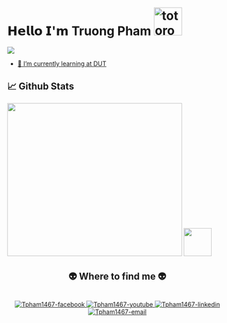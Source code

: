 # 𝗛𝗲𝗹𝗹𝗼 𝗜'𝗺 Truong Pham   <img src="https://emoji.gg/assets/emoji/9085-totoro.png" width="64px" height="64px" alt="totoro">
<a href=https://www.linkedin.com/in/ph%E1%BA%A1m-tr%C6%B0%E1%BB%9Fng-512663211/> <img src="https://img.shields.io/badge/-LinkedIn-0e76a8?style=plastic&logo=linkedIn">

- 🌱 I’m currently learning at <a href="http://dut.udn.vn/">DUT</a>
## 📈 Github Stats

<div>
<img src="https://github-readme-stats.vercel.app/api?username=tpham1467&theme=tokyonight&show_icons=true&count_private=true" width="400px" height="350px">
<img src="https://github-readme-stats.vercel.app/api/top-langs/?username=tpham1467&theme=tokyonight&layout=compact&langs_count=6" width="64px" height="64px">
</div>

<h2 align="center">👽 Where to find me 👽</h2>
<br>
<!-- https://icons8.com -->
<div align="center">
  <a href="https://www.facebook.com/profile.php?id=100011222585785" target="blank">
    <img src="https://img.icons8.com/bubbles/100/000000/facebook-new.png" alt="Tpham1467-facebook" />
  </a>
  <a href="https://www.youtube.com/channel/UCBrvqMAgY-TJBRJyAE4IMjA" target="blank">
    <img src="https://img.icons8.com/bubbles/100/000000/youtube-squared.png" alt="Tpham1467-youtube" />
  </a>
  <a href="https://www.linkedin.com/in/ph%E1%BA%A1m-tr%C6%B0%E1%BB%9Fng-512663211/" target="blank">
    <img src="https://img.icons8.com/bubbles/100/000000/linkedin.png" alt="Tpham1467-linkedin" />
  </a>
  <a href="mailto:tpham1467@gmail.com" target="top">
    <img src="https://img.icons8.com/bubbles/100/000000/apple-mail.png" alt="Tpham1467-email" />
  </a>
</div>
